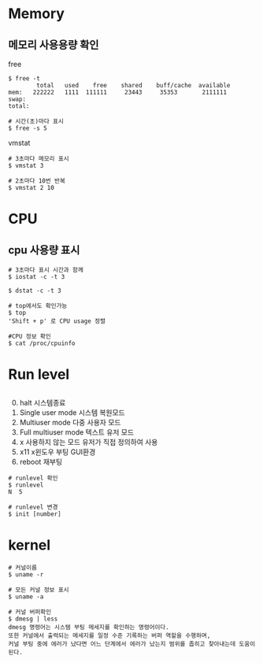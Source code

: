 # Memory   
## 메모리 사용용량 확인   
free   
```
$ free -t
        total   used    free    shared    buff/cache  available
mem:   222222   1111  111111     23443     35353       2111111
swap:
total:

# 시간(초)마다 표시
$ free -s 5
```

vmstat
```
# 3초마다 메모리 표시
$ vmstat 3

# 2초마다 10번 반복
$ vmstat 2 10
```

# CPU   
## cpu 사용량 표시   
```
# 3초마다 표시 시간과 함께
$ iostat -c -t 3 

$ dstat -c -t 3

# top에서도 확인가능
$ top
'Shift + p' 로 CPU usage 정렬

#CPU 정보 확인
$ cat /proc/cpuinfo
```
   
# Run level     
##     
0. halt 시스템종료    
1. Single user mode 시스템 복원모드    
2. Multiuser mode 다중 사용자 모드    
3. Full multiuser mode 텍스트 유저 모드   
4. x 사용하지 않는 모드 유저가 직접 정의하여 사용
5. x11 x윈도우 부팅 GUI환경   
6. reboot 재부팅   
```
# runlevel 확인
$ runlevel
N  5

# runlevel 변경
$ init [number]
```

# kernel   
```
# 커널이름
$ uname -r

# 모든 커널 정보 표시
$ uname -a 

# 커널 버퍼확인
$ dmesg | less
dmesg 명령어는 시스템 부팅 메세지를 확인하는 명령어이다.    
또한 커널에서 출력되는 메세지를 일정 수준 기록하는 버퍼 역할을 수행하며,   
커널 부팅 중에 에러가 났다면 어느 단계에서 에러가 났는지 범위를 좁히고 찾아내는데 도움이 된다.
```

